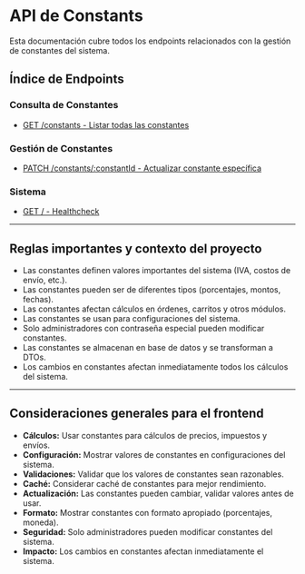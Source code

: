 # API de Constants

Esta documentación cubre todos los endpoints relacionados con la gestión de constantes del sistema.

## Índice de Endpoints

### Consulta de Constantes
- [GET /constants - Listar todas las constantes](./list.md)

### Gestión de Constantes
- [PATCH /constants/:constantId - Actualizar constante específica](./update.md)

### Sistema
- [GET / - Healthcheck](./healthcheck.md)

---

## Reglas importantes y contexto del proyecto

- Las constantes definen valores importantes del sistema (IVA, costos de envío, etc.).
- Las constantes pueden ser de diferentes tipos (porcentajes, montos, fechas).
- Las constantes afectan cálculos en órdenes, carritos y otros módulos.
- Las constantes se usan para configuraciones del sistema.
- Solo administradores con contraseña especial pueden modificar constantes.
- Las constantes se almacenan en base de datos y se transforman a DTOs.
- Los cambios en constantes afectan inmediatamente todos los cálculos del sistema.

---

## Consideraciones generales para el frontend

- **Cálculos:** Usar constantes para cálculos de precios, impuestos y envíos.
- **Configuración:** Mostrar valores de constantes en configuraciones del sistema.
- **Validaciones:** Validar que los valores de constantes sean razonables.
- **Caché:** Considerar caché de constantes para mejor rendimiento.
- **Actualización:** Las constantes pueden cambiar, validar valores antes de usar.
- **Formato:** Mostrar constantes con formato apropiado (porcentajes, moneda).
- **Seguridad:** Solo administradores pueden modificar constantes del sistema.
- **Impacto:** Los cambios en constantes afectan inmediatamente el sistema. 